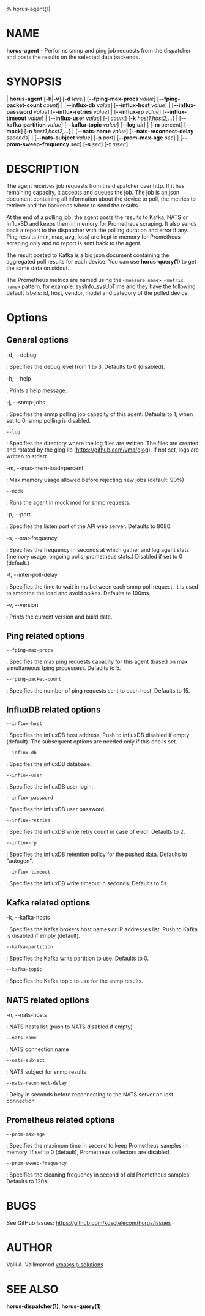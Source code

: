 % horus-agent(1)

NAME
====

**horus-agent** - Performs snmp and ping job requests from the dispatcher and posts the results on the selected data backends.

SYNOPSIS
========

| **horus-agent** \[**-h**|**-v**] \[**-d** _level_] \[**--fping-max-procs** _value_] \[**--fping-packet-count** _count_]
|                 \[**--influx-db** _value_] \[**--influx-host** _value_]
|                 \[**--influx-password** _value_] \[**--influx-retries** _value_]
|                 \[**--influx-rp** _value_] \[**--influx-timeout** _value_]
|                 \[**--influx-user** _value_] \[**-j** _count_] \[**-k** _host1,host2,..._]
|                 \[**--kafka-partition** _value_] \[**--kafka-topic** _value_] \[**--log** _dir_]
|                 \[**-m** percent] \[**--mock**] \[**-n** _host1,host2,..._]
|                 \[**--nats-name** _value_]  \[**--nats-reconnect-delay** _seconds_]
|                 \[**--nats-subject** _value_] \[**-p** _port_] \[**--prom-max-age** _sec_]
|                 \[**--prom-sweep-frequency** _sec_] \[**-s** _sec_] \[**-t** _msec_]

DESCRIPTION
===========

The agent receives job requests from the dispatcher over http. If it has remaining capacity, it accepts and queues the job. The job is an json document containing all
information about the device to poll, the metrics to retrieve and the backends where to send the results.

At the end of a polling job, the agent posts the results to Kafka, NATS or InfluxBD and keeps them in memory for Prometheus scraping. It also sends back a report to the dispatcher
with the polling duration and error if any. Ping results (min, max, avg, loss) are kept in memory for Prometheus scraping only and no report is sent back to the agent.

The result posted to Kafka is a big json document containing the aggregated poll results for each device. You can use **horus-query(1)** to get the same data on stdout.

The Prometheus metrics are named using the `<measure name>_<metric name>` pattern, for example: sysInfo\_sysUpTime and they have the following default labels: id, host,
vendor, model and category of the polled device.

Options
=======

General options
---------------

-d, --debug

:   Specifies the debug level from 1 to 3. Defaults to 0 (disabled).

-h, --help

:   Prints a help message.

-j, --snmp-jobs

:   Specifies the snmp polling job capacity of this agent. Defaults to 1; when set to 0, snmp polling is disabled.

    --log

:   Specifies the directory where the log files are written. The files are created and rotated by the glog lib (https://github.com/vma/glog).
    If not set, logs are written to stderr.

-m, --max-mem-load=percent

:    Max memory usage allowed before rejecting new jobs (default: 90%)

    --mock

:   Runs the agent in mock mod for snmp requests.

-p, --port

:   Specifies the listen port of the API web server. Defaults to 8080.

-s, --stat-frequency

:   Specifies the frequency in seconds at which gather and log agent stats (memory usage, ongoing polls, prometheus stats.) Disabled if set to 0 (default.)

-t, --inter-poll-delay

:   Specifies the time to wait in ms between each snmp poll request. It is used to smoothe the load and avoid spikes. Defaults to 100ms.

-v, --version

:   Prints the current version and build date.

Ping related options
--------------------

    --fping-max-procs

:   Specifies the max ping requests capacity for this agent (based on max simultaneous fping processes). Defaults to 5.

    --fping-packet-count

:   Specifies the number of ping requests sent to each host. Defaults to 15.


InfluxDB related options
------------------------

    --influx-host

:   Specifies the influxDB host address. Push to influxDB disabled if empty (default). The subsequent options are needed only if this one is set.

    --influx-db

:   Specifies the influxDB database.

    --influx-user

:   Specifies the influxDB user login.

    --influx-password

:    Specifies the influxDB user password.

    --influx-retries

:   Specifies the influxDB write retry count in case of error. Defaults to 2.

    --influx-rp

:   Specifies the influxDB retention policy for the pushed data. Defaults to "autogen".

    --influx-timeout

:   Specifies the influxDB write timeout in seconds. Defaults to 5s.


Kafka related options
---------------------

-k, --kafka-hosts

:   Specifies the Kafka brokers host names or IP addresses list. Push to Kafka is disabled if empty (default).

    --kafka-partition

:   Specifies the Kafka write partition to use. Defaults to 0.

    --kafka-topic

:   Specifies the Kafka topic to use for the snmp results.


NATS related options
--------------------

-n, --nats-hosts

:   NATS hosts list (push to NATS disabled if empty)

    --nats-name

:   NATS connection name

    --nats-subject

:  NATS subject for snmp results

    --nats-reconnect-delay

:  Delay in seconds before reconnecting to the NATS server on lost connection



Prometheus related options
--------------------------

    --prom-max-age

:   Specifies the maximum time in second to keep Prometheus samples in memory. If set to 0 (default), Prometheus collectors are disabled.

    --prom-sweep-frequency

:   Specifies the cleaning frequency in second of old Prometheus samples. Defaults to 120s.

BUGS
====

See GitHub Issues: <https://github.com/kosctelecom/horus/issues>

AUTHOR
======

Valli A. Vallimamod <vma@sip.solutions>

SEE ALSO
========

**horus-dispatcher(1)**, **horus-query(1)**
